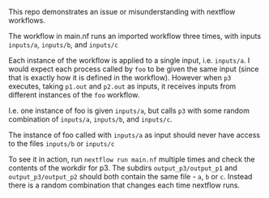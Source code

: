This repo demonstrates an issue or misunderstanding with nextflow workflows.

The workflow in main.nf runs an imported workflow three times, with inputs `inputs/a`, `inputs/b`, and `inputs/c`

Each instance of the workflow is applied to a single input, i.e. `inputs/a`. I would expect each process called by `foo` to be given the same input (since that is exactly how it is defined in the workflow). However when `p3` executes, taking `p1.out` and `p2.out` as inputs, it receives inputs from different instances of the `foo` workflow. 

I.e. one instance of foo is given `inputs/a`, but calls `p3` with some random combination of `inputs/a`, `inputs/b`, and `inputs/c`. 

The instance of foo called with `inputs/a` as input should never have access to the files `inputs/b` or `inputs/c`

To see it in action, run `nextflow run main.nf` multiple times and check the contents of the workdir for p3. The subdirs `output_p3/output_p1` and `output_p3/output_p2` should both contain the same file - `a`, `b` or `c`. Instead there is a random combination that changes each time nextflow runs.
